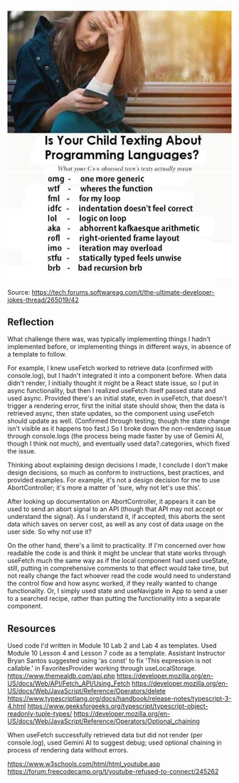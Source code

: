 ![Image of a list of jokes related to acronyms, texting, and programming](image.png)

Source:  https://tech.forums.softwareag.com/t/the-ultimate-developer-jokes-thread/265019/42

## Reflection

What challenge there was, was typically implementing things I hadn't implemented before, or implementing things in different ways, in absence of a template to follow.

For example, I knew useFetch worked to retrieve data (confirmed with console.log), but I hadn't integrated it into a component before.  When data didn't render, I initially thought it might be a React state issue, so I put in async functionality, but then I realized useFetch itself passed state and used async.  Provided there's an initial state, even in useFetch, that doesn't trigger a rendering error, first the initial state should show, then the data is retrieved async, then state updates, so the component using useFetch should update as well.  (Confirmed through testing; though the state change isn't visible as it happens too fast.)  So I broke down the non-rendering issue through console.logs (the process being made faster by use of Gemini AI, though I think not much), and eventually used data?.categories, which fixed the issue.

Thinking about explaining design decisions I made, I conclude I don't make design decisions, so much as conform to instructions, best practices, and provided examples.  For example, it's not a design decision for me to use AbortController; it's more a matter of 'sure, why not let's use this'.

After looking up documentation on AbortController, it appears it can be used to send an abort signal to an API (though that API may not accept or understand the signal).  As I understand it, if accepted, this aborts the sent data which saves on server cost, as well as any cost of data usage on the user side.  So why not use it?

On the other hand, there's a limit to practicality.  If I'm concerned over how readable the code is and think it might be unclear that state works through useFetch much the same way as if the local component had used useState, still, putting in comprehensive comments to that effect would take time, but not really change the fact whoever read the code would need to understand the control flow and how async worked, if they really wanted to change functionality.  Or, I simply used state and useNavigate in App to send a user to a searched recipe, rather than putting the functionality into a separate component.

## Resources

Used code I'd written in Module 10 Lab 2 and Lab 4 as templates.
Used Module 10 Lesson 4 and Lesson 7 code as a template.
Assistant Instructor Bryan Santos suggested using 'as const' to fix 'This expression is not callable.' in FavoritesProvider working through useLocalStorage.
https://www.themealdb.com/api.php
https://developer.mozilla.org/en-US/docs/Web/API/Fetch_API/Using_Fetch
https://developer.mozilla.org/en-US/docs/Web/JavaScript/Reference/Operators/delete
https://www.typescriptlang.org/docs/handbook/release-notes/typescript-3-4.html
https://www.geeksforgeeks.org/typescript/typescript-object-readonly-tuple-types/
https://developer.mozilla.org/en-US/docs/Web/JavaScript/Reference/Operators/Optional_chaining

When useFetch successfully retrieved data but did not render (per console.log), used Gemini AI to suggest debug; used optional chaining in process of rendering data without errors.

https://www.w3schools.com/html/html_youtube.asp
https://forum.freecodecamp.org/t/youtube-refused-to-connect/245262